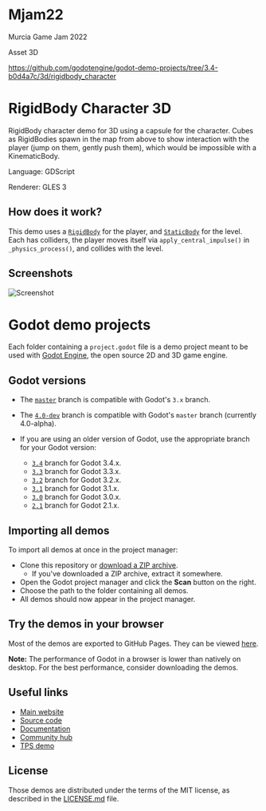 # Mjam22
Murcia Game Jam 2022

Asset 3D

https://github.com/godotengine/godot-demo-projects/tree/3.4-b0d4a7c/3d/rigidbody_character 

# RigidBody Character 3D

RigidBody character demo for 3D using a capsule for the character.
Cubes as RigidBodies spawn in the map from above to show interaction
with the player (jump on them, gently push them), which would be
impossible with a KinematicBody.

Language: GDScript

Renderer: GLES 3

## How does it work?

This demo uses a [`RigidBody`](https://docs.godotengine.org/en/stable/classes/class_rigidbody.html)
for the player, and [`StaticBody`](https://docs.godotengine.org/en/latest/classes/class_staticbody.html)
for the level. Each has colliders, the player moves itself via
`apply_central_impulse()` in `_physics_process()`, and collides with the level.

## Screenshots

![Screenshot](screenshots/editor.png)

# Godot demo projects

Each folder containing a `project.godot` file is a demo project meant to
be used with [Godot Engine](https://godotengine.org), the open source
2D and 3D game engine.

## Godot versions

- The [`master`](https://github.com/godotengine/godot-demo-projects) branch is compatible with Godot's `3.x` branch.
- The [`4.0-dev`](https://github.com/godotengine/godot-demo-projects/tree/4.0-dev) branch is compatible with Godot's `master` branch (currently 4.0-alpha).
- If you are using an older version of Godot, use the appropriate branch for your Godot version:

  - [`3.4`](https://github.com/godotengine/godot-demo-projects/tree/3.4)
    branch for Godot 3.4.x.
  - [`3.3`](https://github.com/godotengine/godot-demo-projects/tree/3.3)
    branch for Godot 3.3.x.
  - [`3.2`](https://github.com/godotengine/godot-demo-projects/tree/3.2)
    branch for Godot 3.2.x.
  - [`3.1`](https://github.com/godotengine/godot-demo-projects/tree/3.1)
    branch for Godot 3.1.x.
  - [`3.0`](https://github.com/godotengine/godot-demo-projects/tree/3.0)
    branch for Godot 3.0.x.
  - [`2.1`](https://github.com/godotengine/godot-demo-projects/tree/2.1)
    branch for Godot 2.1.x.

## Importing all demos

To import all demos at once in the project manager:

- Clone this repository or [download a ZIP archive](https://github.com/godotengine/godot-demo-projects/archive/master.zip).
  - If you've downloaded a ZIP archive, extract it somewhere.
- Open the Godot project manager and click the **Scan** button on the right.
- Choose the path to the folder containing all demos.
- All demos should now appear in the project manager.

## Try the demos in your browser

Most of the demos are exported to GitHub Pages. They can be viewed
[here](https://godotengine.github.io/godot-demo-projects/).

**Note:** The performance of Godot in a browser is lower than natively on
desktop. For the best performance, consider downloading the demos.

## Useful links

- [Main website](https://godotengine.org)
- [Source code](https://github.com/godotengine/godot)
- [Documentation](http://docs.godotengine.org)
- [Community hub](https://godotengine.org/community)
- [TPS demo](https://github.com/godotengine/tps-demo)

## License

Those demos are distributed under the terms of the MIT license, as
described in the [LICENSE.md](LICENSE.md) file.
